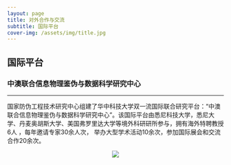 ```yaml
---
layout: page
title: 对外合作与交流
subtitle: 国际平台
cover-img: /assets/img/title.jpg
---
```

<!--
 * @Author: Conghao Wong
 * @Date: 2023-03-08 19:13:03
 * @LastEditors: Conghao Wong
 * @LastEditTime: 2023-03-12 10:06:48
 * @Description: file content
 * @Github: https://cocoon2wong.github.io
 * Copyright 2023 Conghao Wong, All Rights Reserved.
-->

## 国际平台

### 中澳联合信息物理鉴伪与数据科学研究中心
---

国家防伪工程技术研究中心组建了华中科技大学双一流国际联合研究平台：“中澳联合信息物理鉴伪与数据科学研究中心”。该国际平台由悉尼科技大学，悉尼大学、丹麦奥胡斯大学、美国弗罗里达大学等境外科研研所参与，拥有海外特聘教授6人 ，每年邀请专家30余人次， 举办大型学术活动10余次，参加国际展会和交流合作20余次。

<div style="text-align: center;">
     <img src="/assets/img/cooperations/platform/0.png">
</div>

